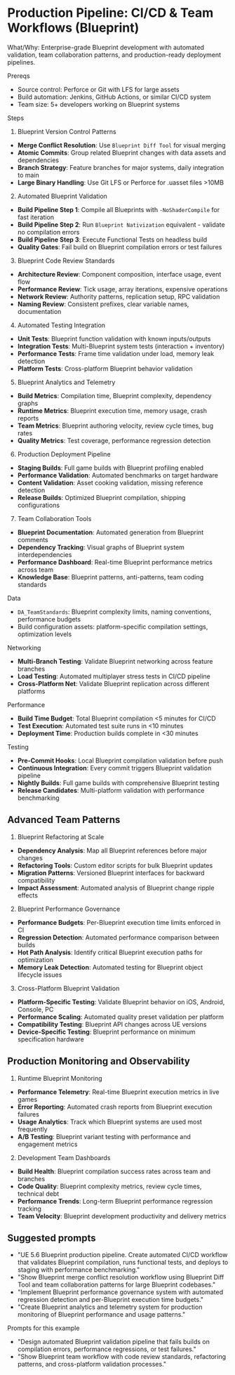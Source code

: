 # Production Pipeline: CI/CD & Team Workflows (Blueprint)

What/Why: Enterprise-grade Blueprint development with automated validation, team collaboration patterns, and production-ready deployment pipelines.

Prereqs

- Source control: Perforce or Git with LFS for large assets
- Build automation: Jenkins, GitHub Actions, or similar CI/CD system
- Team size: 5+ developers working on Blueprint systems

Steps

1. Blueprint Version Control Patterns

- **Merge Conflict Resolution**: Use `Blueprint Diff Tool` for visual merging
- **Atomic Commits**: Group related Blueprint changes with data assets and dependencies
- **Branch Strategy**: Feature branches for major systems, daily integration to main
- **Large Binary Handling**: Use Git LFS or Perforce for .uasset files >10MB

2. Automated Blueprint Validation

- **Build Pipeline Step 1**: Compile all Blueprints with `-NoShaderCompile` for fast iteration
- **Build Pipeline Step 2**: Run `Blueprint Nativization` equivalent - validate no compilation errors
- **Build Pipeline Step 3**: Execute Functional Tests on headless build
- **Quality Gates**: Fail build on Blueprint compilation errors or test failures

3. Blueprint Code Review Standards

- **Architecture Review**: Component composition, interface usage, event flow
- **Performance Review**: Tick usage, array iterations, expensive operations
- **Network Review**: Authority patterns, replication setup, RPC validation
- **Naming Review**: Consistent prefixes, clear variable names, documentation

4. Automated Testing Integration

- **Unit Tests**: Blueprint function validation with known inputs/outputs
- **Integration Tests**: Multi-Blueprint system tests (interaction + inventory)
- **Performance Tests**: Frame time validation under load, memory leak detection
- **Platform Tests**: Cross-platform Blueprint behavior validation

5. Blueprint Analytics and Telemetry

- **Build Metrics**: Compilation time, Blueprint complexity, dependency graphs
- **Runtime Metrics**: Blueprint execution time, memory usage, crash reports
- **Team Metrics**: Blueprint authoring velocity, review cycle times, bug rates
- **Quality Metrics**: Test coverage, performance regression detection

6. Production Deployment Pipeline

- **Staging Builds**: Full game builds with Blueprint profiling enabled
- **Performance Validation**: Automated benchmarks on target hardware
- **Content Validation**: Asset cooking validation, missing reference detection
- **Release Builds**: Optimized Blueprint compilation, shipping configurations

7. Team Collaboration Tools

- **Blueprint Documentation**: Automated generation from Blueprint comments
- **Dependency Tracking**: Visual graphs of Blueprint system interdependencies
- **Performance Dashboard**: Real-time Blueprint performance metrics across team
- **Knowledge Base**: Blueprint patterns, anti-patterns, team coding standards

Data

- `DA_TeamStandards`: Blueprint complexity limits, naming conventions, performance budgets
- Build configuration assets: platform-specific compilation settings, optimization levels

Networking

- **Multi-Branch Testing**: Validate Blueprint networking across feature branches
- **Load Testing**: Automated multiplayer stress tests in CI/CD pipeline
- **Cross-Platform Net**: Validate Blueprint replication across different platforms

Performance

- **Build Time Budget**: Total Blueprint compilation <5 minutes for CI/CD
- **Test Execution**: Automated test suite runs in <10 minutes
- **Deployment Time**: Production builds complete in <30 minutes

Testing

- **Pre-Commit Hooks**: Local Blueprint compilation validation before push
- **Continuous Integration**: Every commit triggers Blueprint validation pipeline
- **Nightly Builds**: Full game builds with comprehensive Blueprint testing
- **Release Candidates**: Multi-platform validation with performance benchmarking

## Advanced Team Patterns

1. Blueprint Refactoring at Scale

- **Dependency Analysis**: Map all Blueprint references before major changes
- **Refactoring Tools**: Custom editor scripts for bulk Blueprint updates
- **Migration Patterns**: Versioned Blueprint interfaces for backward compatibility
- **Impact Assessment**: Automated analysis of Blueprint change ripple effects

2. Blueprint Performance Governance

- **Performance Budgets**: Per-Blueprint execution time limits enforced in CI
- **Regression Detection**: Automated performance comparison between builds
- **Hot Path Analysis**: Identify critical Blueprint execution paths for optimization
- **Memory Leak Detection**: Automated testing for Blueprint object lifecycle issues

3. Cross-Platform Blueprint Validation

- **Platform-Specific Testing**: Validate Blueprint behavior on iOS, Android, Console, PC
- **Performance Scaling**: Automated quality preset validation per platform
- **Compatibility Testing**: Blueprint API changes across UE versions
- **Device-Specific Testing**: Blueprint performance on minimum specification hardware

## Production Monitoring and Observability

1. Runtime Blueprint Monitoring

- **Performance Telemetry**: Real-time Blueprint execution metrics in live games
- **Error Reporting**: Automated crash reports from Blueprint execution failures
- **Usage Analytics**: Track which Blueprint systems are used most frequently
- **A/B Testing**: Blueprint variant testing with performance and engagement metrics

2. Development Team Dashboards

- **Build Health**: Blueprint compilation success rates across team and branches
- **Code Quality**: Blueprint complexity metrics, review cycle times, technical debt
- **Performance Trends**: Long-term Blueprint performance regression tracking
- **Team Velocity**: Blueprint development productivity and delivery metrics

## Suggested prompts

- "UE 5.6 Blueprint production pipeline. Create automated CI/CD workflow that validates Blueprint compilation, runs functional tests, and deploys to staging with performance benchmarking."
- "Show Blueprint merge conflict resolution workflow using Blueprint Diff Tool and team collaboration patterns for large Blueprint codebases."
- "Implement Blueprint performance governance system with automated regression detection and per-Blueprint execution time budgets."
- "Create Blueprint analytics and telemetry system for production monitoring of Blueprint performance and usage patterns."

Prompts for this example

- "Design automated Blueprint validation pipeline that fails builds on compilation errors, performance regressions, or test failures."
- "Show Blueprint team workflow with code review standards, refactoring patterns, and cross-platform validation processes."
